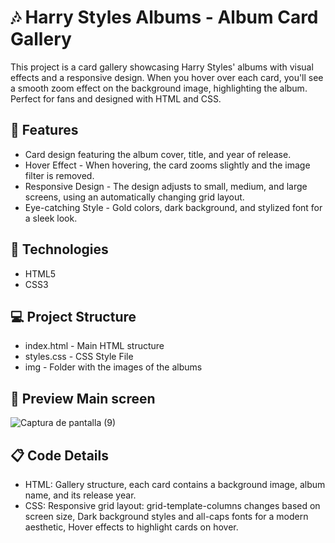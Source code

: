 # 🎶 Harry Styles Albums - Album Card Gallery
This project is a card gallery showcasing Harry Styles' albums with visual effects and a responsive design. When you hover over each card, you'll see a smooth zoom effect on the background image, highlighting the album. Perfect for fans and designed with HTML and CSS.

## 📜 Features
- Card design featuring the album cover, title, and year of release.
- Hover Effect - When hovering, the card zooms slightly and the image filter is removed.
- Responsive Design - The design adjusts to small, medium, and large screens, using an automatically changing grid layout.
- Eye-catching Style - Gold colors, dark background, and stylized font for a sleek look.

## 🎨 Technologies
- HTML5
- CSS3

## 💻 Project Structure
- index.html - Main HTML structure
- styles.css  - CSS Style File
- img - Folder with the images of the albums

## 📸 Preview Main screen
  ![Captura de pantalla (9)](https://github.com/user-attachments/assets/62dfd185-eb2a-4d8e-8fc7-c71d701b335b)
  

## 📋 Code Details
- HTML:  Gallery structure, each card contains a background image, album name, and its release year.
- CSS: Responsive grid layout: grid-template-columns changes based on screen size, Dark background styles and all-caps fonts for a modern aesthetic, Hover effects to highlight cards on hover.
